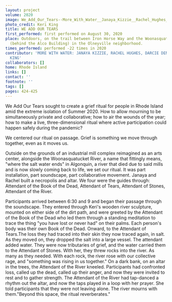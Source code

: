 ```yaml
---
layout: project
volume: 2020
image: We_Add_Our_Tears--More_With_Water__Janaya_Kizzie__Rachel_Hughes__Darcie_Dennigan__Keri_King.jpg
photo_credit: Keri King
title: WE ADD OUR TEARS
first_performed: first performed on August 30, 2020
place: Outdoors, on the trail between Iron Horse Way and the Woonasquatucket River
  (behind the Alco Building) in the Olneyville neighborhood.
times_performed: performed -22 times in 2020
contributor: 'MORE WITH WATER: JANAYA KIZZIE, RACHEL HUGHES, DARCIE DENNIGAN, KERI
  KING'
collaborators: []
home: Rhode Island
links: []
contact: ''
footnote: ''
tags: []
pages: 424-425
---
```



We Add Our Tears sought to create a grief ritual for people in Rhode Island amid the extreme isolation of Summer 2020. How to allow mourning to be simultaneously private and collaborative; how to air the wounds of the year; how to make a live, three-dimensional ritual where active participation could happen safely during the pandemic?

We centered our ritual on passage. Grief is something we move through together, even as it moves us.

Outside on the grounds of an industrial mill complex reimagined as an arts center, alongside the Woonasquatucket River, a name that fittingly means, "where the salt water ends" in Algonquin, a river that died due to said mills and is now slowly coming back to life, we set our ritual. It was part installation, part soundscape, part collaborative movement. Janaya and Rachel built a necropolis and altar. We four were the guides through: Attendant of the Book of the Dead, Attendant of Tears, Attendant of Stones, Attendant of the River. 

Participants arrived between 6:30 and 9 and began their passage through the soundscape. They entered through Keri's wooden river sculpture, mounted on either side of the dirt path, and were greeted by the Attendant of the Book of the Dead who led them through a standing meditation to trace the thing "you have lost or never had" on their palms. Each person's body was their own Book of the Dead. Onward, to the Attendant of Tears.The loss they had traced into their skin they now traced again, in salt. As they moved on, they dropped the salt into a large vessel. The attendant added water. They were now tributaries of grief, and the water carried them to the Attendant of Stones. With her, they threw rocks into the river. As many as they needed. With each rock, the river rose with our collective rage, and "something was rising in us together." On a dark bank, on an altar in the trees, the Attendant of the River kneeled. Participants had confronted loss, called up the dead, called up their anger, and now they were invited to rest and to gather strength. The Attendant of the River had tap-danced a rhythm out the altar, and now the taps played in a loop with her prayer. She told participants that they were not leaving alone. The river mourns with them."Beyond this space, the ritual reverberates."
